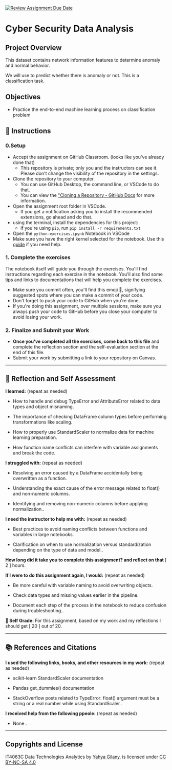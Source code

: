 [![Review Assignment Due Date](https://classroom.github.com/assets/deadline-readme-button-22041afd0340ce965d47ae6ef1cefeee28c7c493a6346c4f15d667ab976d596c.svg)](https://classroom.github.com/a/GMtiwQXP)
# Cyber Security Data Analysis
## Project Overview
This dataset contains network information features to determine anomaly and normal behavior.

We will use to predict whether there is anomaly or not. This is a classification task.


## Objectives
- Practice the end-to-end machine learning process on classification problem

## 📝 Instructions
### 0.Setup
- Accept the assignment on GitHub Classroom. (looks like you've already done that)
  - This repository is private; only you and the instructors can see it. Please don't change the visibility of the repository in the settings.
- Clone the repository to your computer.
  - You can use GitHub Desktop, the command line, or VSCode to do that.
  - You can view the ["Cloning a Repository - GitHub Docs](https://docs.github.com/en/repositories/creating-and-managing-repositories/cloning-a-repository?tool=webui) for more information.
- Open the assignment root folder in VSCode.
  - If you get a notification asking you to install the recommended extensions, go ahead and do that.
- using the terminal, install the dependencies for this project:
  - if you're using `pip`, run `pip install -r requirements.txt`
- Open the `python-exercises.ipynb` Notebook in VSCode
- Make sure you have the right kernel selected for the notebook. Use this [guide](https://it4063c.github.io/guides/FAQ/vscode-jupyter) if you need help.

### 1. Complete the exercises
The notebook itself will guide you through the exercises. You'll find instructions regarding each exercise in the notebook.
You'll also find some tips and links to documentations that will help you complete the exercises.

- Make sure you commit often, you'll find this emoji 🚩, signifying suggested spots where you can make a commit of your code.
- Don't forget to push your code to GitHub when you're done.
- If you're doing this assignment, over multiple sessions, make sure you always push your code to GitHub before you close your computer to avoid losing your work.

### 2. Finalize and Submit your Work
- **Once you've completed all the exercises, come back to this file** and complete the reflection section and the self-evaluation section at the end of this file.
- Submit your work by submitting a link to your repository on Canvas.

---------------
## 💭 Reflection and Self Assessment

**I learned:** (repeat as needed)
- How to handle and debug TypeError and AttributeError related to data types and object misnaming.

- The importance of checking DataFrame column types before performing transformations like scaling.

- How to properly use StandardScaler to normalize data for machine learning preparation.

- How function name conflicts can interfere with variable assignments and break the code.

**I struggled with:** (repeat as needed)
- Resolving an error caused by a DataFrame accidentally being overwritten as a function.

- Understanding the exact cause of the error message related to float() and non-numeric columns.

- Identifying and removing non-numeric columns before applying normalization..

**I need the instructor to help me with:** (repeat as needed)
- Best practices to avoid naming conflicts between functions and variables in large notebooks.

- Clarification on when to use normalization versus standardization depending on the type of data and model..

**How long did it take you to complete this assignment? and reflect on that**
[ 2 ] hours.

**If I were to do this assignment again, I would:** (repeat as needed)
- Be more careful with variable naming to avoid overwriting objects.

- Check data types and missing values earlier in the pipeline.

- Document each step of the process in the notebook to reduce confusion during troubleshooting..

**💯 Self Grade:** For this assignment, based on my work and my reflections I should get [ 20 ] out of 20.

--------------------
## 📚 References and Citations
**I used the following links, books, and other resources in my work:** (repeat as needed)
- scikit-learn StandardScaler documentation

- Pandas get_dummies() documentation

- StackOverflow posts related to TypeError: float() argument must be a string or a real number while using StandardScaler .
  
**I received help from the following ppeole:** (repeat as needed)
- None .

---
## Copyrights and License
IT4063C Data Technologies Analytics by [Yahya Gilany](https://yahyagilany.io). is licensed under [CC BY-NC-SA 4.0](https://creativecommons.org/licenses/by-nc-sa/4.0/)
